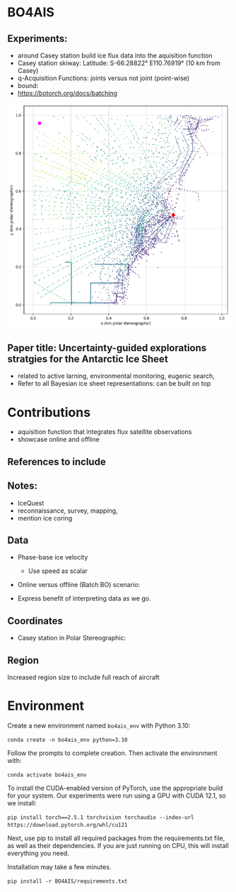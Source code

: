 # BO4AIS

## Experiments:
- around Casey station
build ice flux data into the aquisition function
- Casey station skiway: Latitude: S-66.28822° E110.76919° (10 km from Casey)
- q-Acquisition Functions: joints versus not joint (point-wise)
- bound: 
- https://botorch.org/docs/batching

![figures/output.png](figures/output.png)

## Paper title: Uncertainty-guided explorations stratgies for the Antarctic Ice Sheet

- related to active larning, environmental monitoring, eugenic search, 
- Refer to all Bayesian ice sheet representations: can be built on top

# Contributions
- aquisition function that integrates flux satellite observations
- showcase online and offline

## References to include

## Notes:
- IceQuest
- reconnaissance, survey, mapping, 
- mention ice coring 

## Data

- Phase-base ice velocity
    - Use speed as scalar 

- Online versus offline (Batch BO) scenario:
- Express benefit of interpreting data as we go.

## Coordinates
- Casey station in Polar Stereographic:

## Region

Increased region size to include full reach of aircraft

# Environment

Create a new environment named `bo4ais_env` with Python 3.10:

`conda create -n bo4ais_env python=3.10`

Follow the prompts to complete creation. Then activate the environment with:

`conda activate bo4ais_env`

To install the CUDA-enabled version of PyTorch, use the appropriate build for your system. Our experiments were run using a GPU with CUDA 12.1, so we install:

`pip install torch==2.5.1 torchvision torchaudio --index-url https://download.pytorch.org/whl/cu121`

Next, use pip to install all required packages from the requirements.txt file, as well as their dependencies. If you are just running on CPU, this will install everything you need.

Installation may take a few minutes.

`pip install -r BO4AIS/requirements.txt`






